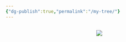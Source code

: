 ```yaml
---
{"dg-publish":true,"permalink":"/my-tree/"}
---
```


<div style="display: flex; flex-wrap: wrap; align-items: center; justify-content: center;">
<!-- Image Map Generated by http://www.image-map.net/ -->
<p><img src="/img/user/assets/tree.png" usemap="#image-map"></p>

<map name="image-map">
    <area target="_parent" alt="This is me...." title="This is me...." href="https://my-digital-garden-roan-sigma.vercel.app/vault/misc/this-is-me/" coords="1226,1234,106" shape="circle">
    <area target="_parent" alt="Dad" title="Dad" href="https://my-digital-garden-roan-sigma.vercel.app/ancesters/kincaid/emory-garfield-kincaid-1922-1992/" coords="1222,1126,1224,1019,1155,1030,1105,1058,1064,1093,1038,1136,1020,1180,1016,1232,1020,1269,1027,1297,1122,1267,1122,1201,1161,1145,1190,1130,1209,1126" shape="poly">
    <area target="_parent" alt="Mom" title="Mom" href="https://my-digital-garden-roan-sigma.vercel.app/ancesters/legg/alice-lee-legg-1931-2012/" coords="1250,1128,1224,1121,1226,1021,1276,1026,1324,1045,1365,1073,1395,1104,1417,1143,1434,1188,1439,1232,1437,1266,1428,1297,1328,1262,1330,1208,1300,1154,1276,1141" shape="poly">
    <area target="_parent" alt="Papa" title="Papa" href="https://my-digital-garden-roan-sigma.vercel.app/ancesters/kincaid/george-wesley-kincaid-1891-1976/" coords="923,1329,910,1249,916,1167,936,1104,968,1045,1053,1104,1018,1180,1014,1245,1023,1297" shape="poly">
    <area target="_parent" alt="Mama" title="Mama" href="https://my-digital-garden-roan-sigma.vercel.app/ancesters/skaggs/laura-beatrice-skaggs-1901-1992/" coords="968,1047,1018,989,1081,948,1144,924,1190,915,1226,911,1224,1019,1168,1024,1107,1054,1075,1078,1055,1104" shape="poly">
    <area target="_parent" alt="Fred Legg" title="Fred Legg" href="https://my-digital-garden-roan-sigma.vercel.app/ancesters/legg/fred-rothwell-legg-1885-1958/" coords="1226,913,1298,922,1365,946,1426,982,1480,1039,1398,1102,1341,1054,1291,1026,1248,1017,1226,1017" shape="poly">
    <area target="_parent" alt="Mamie" title="Mamie" href="https://my-digital-garden-roan-sigma.vercel.app/ancesters/shaffer/mamie-catherine-shaffer-1888-1962/" coords="1482,1043,1524,1123,1539,1178,1541,1258,1526,1325,1430,1293,1439,1212,1426,1156,1400,1104" shape="poly">
    <area target="_parent" alt="JW Kincaid" title="JW Kincaid" href="https://my-digital-garden-roan-sigma.vercel.app/ancesters/kincaid/james-william-kincaid-1850-1919/" coords="712,1394,695,1334,686,1269,684,1206,693,1145,912,1180,908,1232,914,1282,923,1325" shape="poly">
    <area target="_parent" alt="Sarah Keenan" title="Sarah Keenan" href="https://my-digital-garden-roan-sigma.vercel.app/ancesters/keenan/sarah-virginia-keenan-1849/" coords="691,1141,706,1078,728,1021,754,965,788,913,966,1041,942,1082,923,1136,914,1175" shape="poly">
    <area target="_parent" alt="James Woodson Skaggs" title="James Woodson Skaggs" href="https://my-digital-garden-roan-sigma.vercel.app/ancesters/skaggs/james-woodson-skaggs-1854-1937/" coords="788,911,832,859,875,820,927,781,979,748,1081,943,1042,967,1005,995,968,1039" shape="poly">
    <area target="_parent" alt="Harriet Ann Skaggs" title="Harriet Ann Skaggs" href="https://my-digital-garden-roan-sigma.vercel.app/ancesters/skaggs/harriet-ann-skaggs-1859-1950/" coords="981,748,1046,718,1101,703,1161,694,1224,690,1224,909,1170,915,1118,928,1081,941" shape="poly">
    <area target="_parent" alt="William McGinnis Legg" title="William McGinnis Legg" href="https://my-digital-garden-roan-sigma.vercel.app/ancesters/legg/william-mc-ginnis-legg-1849-1924/" coords="1226,690,1289,692,1350,703,1404,720,1467,744,1367,943,1309,922,1263,913,1226,909" shape="poly">
    <area target="_parent" alt="Mary Ann Hawkins" title="Mary Ann Hawkins" href="https://my-digital-garden-roan-sigma.vercel.app/ancesters/hawkins/mary-ann-hawkins-1853-1926/" coords="1469,746,1528,781,1576,818,1617,857,1660,909,1482,1039,1445,1000,1398,961,1372,943" shape="poly">
    <area target="_parent" alt="Christopher Clayton Shaffer" title="Christopher Clayton Shaffer" href="https://my-digital-garden-roan-sigma.vercel.app/ancesters/shaffer/christopher-clayton-shaffer-1864-1944/" coords="1664,911,1699,965,1727,1019,1747,1076,1758,1141,1543,1175,1528,1121,1506,1082,1484,1041" shape="poly">
    <area target="_parent" alt="Dorcas Ann McClung" title="Dorcas Ann McClung" href="https://my-digital-garden-roan-sigma.vercel.app/ancesters/mc-clung/dorcas-ann-mc-clung-1866-1951/" coords="1762,1143,1766,1214,1764,1271,1758,1329,1740,1394,1530,1325,1541,1273,1543,1219,1543,1178" shape="poly">
    <area target="" alt="John A Kincaid" title="John A Kincaid" href="" coords="513,1460,498,1416,489,1375,483,1332,478,1290,682,1273,693,1338,708,1394" shape="poly">
    <area target="" alt="Olivia B Walker" title="Olivia B Walker" href="" coords="478,1286,474,1243,474,1197,478,1154,485,1113,689,1147,682,1214,682,1269" shape="poly">
    <area target="" alt="James Marshall Keenan" title="James Marshall Keenan" href="" coords="485,1108,493,1063,500,1026,515,982,530,943,723,1021,704,1080,689,1143" shape="poly">
    <area target="" alt="Martha Grose" title="Martha Grose" href="" coords="532,939,552,898,569,861,591,826,615,789,784,909,749,967,725,1019" shape="poly">
    <area target="" alt="Cyrus Skaggs" title="Cyrus Skaggs" href="" coords="619,787,647,748,673,720,736,659,871,813,827,861,786,907" shape="poly">
    <area target="" alt="Rachel Coleman" title="Rachel Coleman" href="" coords="738,657,780,627,884,562,977,744,925,774,875,811" shape="poly">
    <area target="" alt="James Skaggs" title="James Skaggs" href="" coords="888,560,931,540,966,525,1049,501,1096,700,1038,718,979,744" shape="poly">
    <area target="" alt="Martha Porter" title="Martha Porter" href="" coords="1053,501,1098,490,1135,484,1181,479,1224,477,1226,685,1153,690,1096,698" shape="poly">
    <area target="" alt="William M Legg" title="William M Legg" href="" coords="1229,479,1278,479,1313,481,1357,488,1400,497,1350,700,1287,687,1229,685" shape="poly">
    <area target="" alt="Elizabeth Ramsey" title="Elizabeth Ramsey" href="" coords="1404,501,1445,510,1484,525,1524,542,1563,557,1471,742,1409,716,1352,698" shape="poly">
    <area target="" alt="Nicholas Hawkins" title="Nicholas Hawkins" href="" coords="1567,557,1612,583,1643,603,1673,622,1710,655,1578,813,1524,772,1474,742" shape="poly">
    <area target="" alt="Rebecca Wiseman" title="Rebecca Wiseman" href="" coords="1712,657,1747,687,1777,718,1803,748,1829,785,1662,907,1621,854,1582,815" shape="poly">
    <area target="" alt="Joseph Shaffer" title="Joseph Shaffer" href="" coords="1834,789,1860,826,1881,861,1901,900,1918,939,1730,1019,1699,963,1667,907" shape="poly">
    <area target="" alt="Mary Frances McClung" title="Mary Frances McClung" href="" coords="1918,943,1938,987,1949,1021,1959,1067,1966,1108,1760,1139,1751,1078,1732,1021" shape="poly">
    <area target="" alt="Charles McClung" title="Charles McClung" href="" coords="1764,1143,1968,1113,1972,1156,1977,1199,1977,1249,1972,1288,1766,1267,1769,1201" shape="poly">
    <area target="" alt="Mary C Amick" title="Mary C Amick" href="" coords="1972,1290,1968,1338,1962,1375,1951,1420,1938,1460,1740,1392,1760,1332,1766,1271" shape="poly">
    <area target="" alt="William M Kincaid" title="William M Kincaid" href="" coords="298,1529,272,1423,487,1379,509,1460" shape="poly">
    <area target="" alt="Virginia Jane Kincaid" title="Virginia Jane Kincaid" href="" coords="270,1416,255,1308,476,1286,487,1375" shape="poly">
    <area target="" alt="Elverton Walker" title="Elverton Walker" href="" coords="253,1306,253,1193,470,1199,472,1282" shape="poly">
    <area target="" alt="Margaret McGaughey" title="Margaret McGaughey" href="" coords="250,1188,261,1078,480,1110,472,1197" shape="poly">
    <area target="" alt="Andrew Keenan" title="Andrew Keenan" href="" coords="264,1073,287,967,498,1024,480,1108" shape="poly">
    <area target="" alt="Polly Walker" title="Polly Walker" href="" coords="287,963,322,857,526,939,498,1019" shape="poly">
    <area target="" alt="William Grose" title="William Grose" href="" coords="326,852,374,755,565,859,526,937" shape="poly">
    <area target="" alt="Susannah Koontz" title="Susannah Koontz" href="" coords="374,748,437,657,615,783,567,854" shape="poly">
    <area target="" alt="James A. Skaggs" title="James A. Skaggs" href="" coords="437,655,509,568,671,713,617,781" shape="poly">
    <area target="" alt="Elizabeth Miller" title="Elizabeth Miller" href="" coords="511,564,593,490,732,653,671,711" shape="poly">
    <area target="" alt="Rachel Coleman Dad" title="Rachel Coleman Dad" href="" coords="595,486,684,421,806,603,736,651" shape="poly">
    <area target="" alt="Rachel Coleman Mom" title="Rachel Coleman Mom" href="" coords="686,416,782,362,884,555,806,601" shape="poly">
    <area target="" alt="James A. Skaggs" title="James A. Skaggs" href="" coords="786,360,886,317,964,520,886,555" shape="poly">
    <area target="" alt="Elizabeth Miller" title="Elizabeth Miller" href="" coords="890,312,997,282,1049,497,966,518" shape="poly">
    <area target="" alt="Martha Potter Dad" title="Martha Potter Dad" href="" coords="1001,280,1109,262,1137,477,1053,494" shape="poly">
    <area target="" alt="Martha Potter Mom" title="Martha Potter Mom" href="" coords="1111,262,1224,254,1222,473,1140,475" shape="poly">
    <area target="" alt="Thomas Henderson Legg" title="Thomas Henderson Legg" href="" coords="1226,254,1337,260,1313,477,1226,471" shape="poly">
    <area target="" alt="Elisabeth Nutter" title="Elisabeth Nutter" href="" coords="1341,258,1450,280,1400,492,1315,475" shape="poly">
    <area target="" alt="Bartholomew Ramsey" title="Bartholomew Ramsey" href="" coords="1454,282,1560,312,1484,518,1404,492" shape="poly">
    <area target="" alt="Margaret Wiseman" title="Margaret Wiseman" href="" coords="1563,312,1667,358,1569,555,1489,520" shape="poly">
    <area target="" alt="Thomas Hawkins" title="Thomas Hawkins" href="" coords="1669,360,1764,416,1645,599,1571,555" shape="poly">
    <area target="" alt="Mary Perry" title="Mary Perry" href="" coords="1769,416,1858,486,1712,653,1649,599" shape="poly">
    <area target="" alt="Isaac Wiseman" title="Isaac Wiseman" href="" coords="1860,488,1940,562,1779,716,1714,651" shape="poly">
    <area target="" alt="Mary Neal" title="Mary Neal" href="" coords="1942,566,2016,653,1834,785,1779,716" shape="poly">
    <area target="" alt="Peter Shaffer" title="Peter Shaffer" href="" coords="2016,655,2077,750,1886,859,1840,783" shape="poly">
    <area target="" alt="Mary George" title="Mary George" href="" coords="2079,755,2124,852,1920,937,1890,859" shape="poly">
    <area target="" alt="Dickinson McClung" title="Dickinson McClung" href="" coords="2126,857,2163,963,1953,1019,1918,941" shape="poly">
    <area target="" alt="Sarah Evans" title="Sarah Evans" href="" coords="2163,967,2187,1071,1968,1104,1955,1021" shape="poly">
    <area target="" alt="John Henry McClung" title="John Henry McClung" href="" coords="2189,1080,2200,1186,1981,1195,1970,1108" shape="poly">
    <area target="" alt="Polly Walton" title="Polly Walton" href="" coords="2200,1191,2198,1303,1977,1286,1981,1199" shape="poly">
    <area target="" alt="John William Amick" title="John William Amick" href="" coords="2196,1308,2181,1414,1966,1371,1975,1286" shape="poly">
    <area target="" alt="Lana Walker" title="Lana Walker" href="" coords="2183,1418,2152,1529,1942,1457,1968,1375" shape="poly">
    <area target="" alt="Samuel Kincaid" title="Samuel Kincaid" href="" coords="83,1598,64,1531,279,1477,296,1529" shape="poly">
    <area target="" alt="Mary Tincher" title="Mary Tincher" href="" coords="64,1527,47,1462,266,1418,279,1473" shape="poly">
    <area target="" alt="John Kincaid" title="John Kincaid" href="" coords="47,1457,36,1394,257,1360,266,1414" shape="poly">
    <area target="" alt="Elizabeth Hannah Gillespie" title="Elizabeth Hannah Gillespie" href="" coords="36,1390,29,1321,250,1306,257,1358" shape="poly">
    <area target="" alt="William Walker" title="William Walker" href="" coords="29,1316,27,1253,248,1247,250,1301" shape="poly">
    <area target="" alt="Mary Lewis" title="Mary Lewis" href="" coords="25,1249,25,1184,246,1191,246,1243" shape="poly">
    <area target="" alt="Andrew McGaughey" title="Andrew McGaughey" href="" coords="27,1178,34,1113,250,1132,246,1184" shape="poly">
    <area target="" alt="Mary Craig McGaughey" title="Mary Craig McGaughey" href="" coords="31,1108,40,1041,259,1076,253,1130" shape="poly">
    <area target="" alt="Patrick Keenan" title="Patrick Keenan" href="" coords="40,1034,53,976,268,1019,257,1073" shape="poly">
    <area target="" alt="Patrick Keenan Wife" title="Patrick Keenan Wife" href="" coords="53,972,70,904,285,961,270,1017" shape="poly">
    <area target="" alt="Elverton Walker" title="Elverton Walker" href="" coords="70,902,88,835,300,907,283,956" shape="poly">
    <area target="" alt="Margaret McGaughey" title="Margaret McGaughey" href="" coords="94,831,118,774,318,852,303,900" shape="poly">
    <area target="" alt="Jacob Grose" title="Jacob Grose" href="" coords="118,770,146,709,342,800,318,850" shape="poly">
    <area target="" alt="Mary Ganssel" title="Mary Ganssel" href="" coords="146,705,179,646,368,750,344,798" shape="poly">
    <area target="" alt="Henrich Koontz" title="Henrich Koontz" href="" coords="179,640,216,586,400,700,370,746" shape="poly">
    <area target="" alt="Elizabeth Bowyer" title="Elizabeth Bowyer" href="" coords="216,581,253,525,433,653,402,698" shape="poly">
    <area target="" alt="Charles Skaggs" title="Charles Skaggs" href="" coords="255,523,294,468,467,607,435,651" shape="poly">
    <area target="" alt="Charles Skaggs Wife" title="Charles Skaggs Wife" href="" coords="300,466,344,419,504,562,467,601" shape="poly">
    <area target="" alt="Valentine Miller" title="Valentine Miller" href="" coords="344,414,394,367,550,523,506,562" shape="poly">
    <area target="" alt="Susanna Ensminger" title="Susanna Ensminger" href="" coords="396,362,448,314,591,484,552,518" shape="poly">
    <area target="" alt="Charles Skaggs" title="Charles Skaggs" href="" coords="678,156,743,132,832,332,780,356" shape="poly">
    <area target="" alt="Charles Skaggs Wife" title="Charles Skaggs Wife" href="" coords="747,130,810,104,888,310,834,330" shape="poly">
    <area target="" alt="Valentine Miller" title="Valentine Miller" href="" coords="812,102,875,85,942,291,886,306" shape="poly">
    <area target="" alt="Susanna Ensminger" title="Susanna Ensminger" href="" coords="877,80,947,63,997,273,944,291" shape="poly">
    <area target="" alt="Thomas Legg III" title="Thomas Legg III" href="" coords="1222,26,1294,30,1283,249,1224,247" shape="poly">
    <area target="" alt="Elizabeth Hughes" title="Elizabeth Hughes" href="" coords="1298,33,1365,37,1339,254,1285,249" shape="poly">
    <area target="" alt="David Nutter" title="David Nutter" href="" coords="1367,37,1432,48,1398,262,1341,254" shape="poly">
    <area target="" alt="Ruth cottle" title="Ruth cottle" href="" coords="1435,46,1504,59,1450,273,1398,260" shape="poly">
    <area target="" alt="Richard Ramsey" title="Richard Ramsey" href="" coords="1504,63,1573,82,1508,293,1454,273" shape="poly">
    <area target="" alt="Letitia Wiseman" title="Letitia Wiseman" href="" coords="1573,80,1641,102,1563,308,1511,291" shape="poly">
    <area target="" alt="Isaac Wiseman Jr" title="Isaac Wiseman Jr" href="" coords="1643,104,1701,130,1617,330,1563,310" shape="poly">
    <area target="" alt="Elizabeth Davis" title="Elizabeth Davis" href="" coords="1704,130,1771,158,1669,356,1619,327" shape="poly">
    <area target="" alt="Elijah Hawkins" title="Elijah Hawkins" href="" coords="1773,160,1831,191,1719,382,1669,356" shape="poly">
    <area target="" alt="Elizabeth Scott" title="Elizabeth Scott" href="" coords="1834,191,1886,228,1766,412,1723,382" shape="poly">
    <area target="" alt="Peter Perry" title="Peter Perry" href="" coords="1890,226,1951,267,1812,447,1766,410" shape="poly">
    <area target="" alt="Lucinda Faulconer" title="Lucinda Faulconer" href="" coords="1951,271,2003,314,1858,481,1818,447" shape="poly">
    <area target="" alt="Isaac Wiseman Dad" title="Isaac Wiseman Dad" href="" coords="2005,314,2055,360,1903,525,1860,486" shape="poly">
    <area target="" alt="Isaac Wiseman Mom" title="Isaac Wiseman Mom" href="" coords="2059,362,2105,412,1946,562,1905,520" shape="poly">
    <area target="" alt="William Neal" title="William Neal" href="" coords="2109,416,2152,466,1985,607,1948,562" shape="poly">
    <area target="" alt="Emelia Neal" title="Emelia Neal" href="" coords="2152,466,2194,518,2018,651,1985,609" shape="poly">
    <area target="" alt="Christopher Shaffer" title="Christopher Shaffer" href="" coords="2196,520,2235,577,2051,698,2020,651" shape="poly">
    <area target="" alt="Christopher Shaffer Wife" title="Christopher Shaffer Wife" href="" coords="2239,581,2272,640,2081,748,2051,698" shape="poly">
    <area target="" alt="Thomas George" title="Thomas George" href="" coords="2276,642,2306,703,2103,800,2081,750" shape="poly">
    <area target="" alt="Catherine McCoy" title="Catherine McCoy" href="" coords="2309,707,2335,766,2126,850,2105,802" shape="poly">
    <area target="" alt="James McClung" title="James McClung" href="" coords="2335,772,2361,833,2148,909,2129,854" shape="poly">
    <area target="" alt="Mary Alderson" title="Mary Alderson" href="" coords="2361,837,2380,900,2165,961,2148,911" shape="poly">
    <area target="" alt="David Evans" title="David Evans" href="" coords="2380,902,2395,967,2178,1017,2165,963" shape="poly">
    <area target="" alt="Ruth Alderson" title="Ruth Alderson" href="" coords="2181,1019,2395,972,2411,1039,2189,1076" shape="poly">
    <area target="" alt="James McClung" title="James McClung" href="" coords="2415,1041,2421,1106,2200,1134,2189,1076" shape="poly">
    <area target="" alt="Mary Alderson" title="Mary Alderson" href="" coords="2421,1110,2426,1178,2202,1186,2198,1136" shape="poly">
    <area target="" alt="James Walton" title="James Walton" href="" coords="2426,1182,2421,1251,2202,1245,2205,1191" shape="poly">
    <area target="" alt="Nancy McClung" title="Nancy McClung" href="" coords="2426,1253,2419,1319,2200,1306,2202,1249" shape="poly">
    <area target="" alt="Jacob Amick" title="Jacob Amick" href="" coords="2421,1323,2415,1392,2191,1362,2200,1308" shape="poly">
    <area target="" alt="Rachel Shroyer" title="Rachel Shroyer" href="" coords="2415,1394,2404,1462,2183,1414,2194,1366" shape="poly">
    <area target="" alt="James Walker" title="James Walker" href="" coords="2404,1464,2387,1529,2170,1470,2187,1418" shape="poly">
    <area target="" alt="Hannah Kincaid" title="Hannah Kincaid" href="" coords="2387,1531,2367,1598,2155,1529,2172,1470" shape="poly">
</map>
</div>
